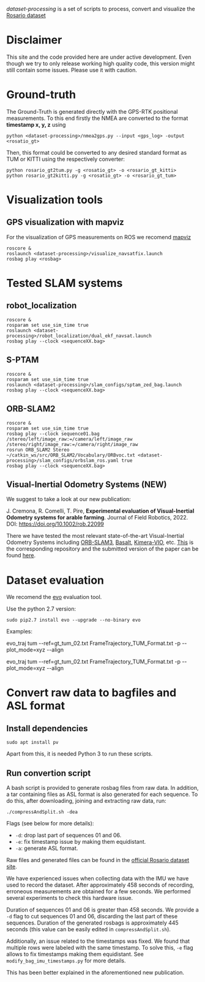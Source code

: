 *dataset-processing* is a set of scripts to process, convert and visualize the [Rosario dataset](http://www.cifasis-conicet.gov.ar/robot)


# Disclaimer
This site and the code provided here are under active development. Even though we try to only release working high quality code, this version might still contain some issues. Please use it with caution.

[//]: # (Use the S-PTAM branch https://gitlab.com/taihu/sptam/tree/ras_2017_sptam_full_working to make S-PTAM work properly on the Rosario dataset.)


# Ground-truth
The Ground-Truth is generated directly with the GPS-RTK positional measurements. To this end firstly the NMEA are converted to the format **timestamp x, y, z** using

	python <dataset-processing>/nmea2gps.py --input <gps_log> -output <rosatio_gt>

Then, this format could be converted to any desired standard format as TUM or KITTI using the respectively converter:

	python rosario_gt2tum.py -g <rosatio_gt> -o <rosario_gt_kitti>
	python rosario_gt2kitti.py -g <rosatio_gt> -o <rosario_gt_tum>


[//]: # (The S-PTAM log file has the estimated pose indicated with the keyword TRACKED_FRAME_POSE, so:)
[//]: # (TRACKED_FRAME_POSE: timestamp frame_number r00 r01 r02 tx r10 r11 r12 ty r20 r21 r22 tz Cov00 .. Covxx)

# Visualization tools

## GPS visualization with mapviz

For the visualization of GPS measurements on ROS we recomend [mapviz](https://github.com/swri-robotics/mapviz)

	roscore &
	roslaunch <dataset-processing>/visualize_navsatfix.launch
	rosbag play <rosbag>

# Tested SLAM systems

## robot_localization
	roscore &
	rosparam set use_sim_time true
	roslaunch <dataset-processing>/robot_localization/dual_ekf_navsat.launch
	rosbag play --clock <sequenceXX.bag>


## S-PTAM

	roscore &
	rosparam set use_sim_time true
	roslaunch <dataset-processing>/slam_configs/sptam_zed_bag.launch
	rosbag play --clock <sequenceXX.bag>

## ORB-SLAM2

	roscore &
	rosparam set use_sim_time true
	rosbag play --clock sequence01.bag /stereo/left/image_raw:=/camera/left/image_raw /stereo/right/image_raw:=/camera/right/image_raw
	rosrun ORB_SLAM2 Stereo ~/catkin_ws/src/ORB_SLAM2/Vocabulary/ORBvoc.txt <dataset-processing>/slam_configs/orbslam_ros.yaml true
	rosbag play --clock <sequenceXX.bag>

[//]: # (The output trajectory is stored as FrameTrajectory_TUM_Format.txt)

[//]: # (If ORB-SLAM crashes, it is possible to recover the estimated trajectory from the file tracked_poses_tum.log)

## Visual-Inertial Odometry Systems (NEW)

We suggest to take a look at our new publication:

J. Cremona, R. Comelli, T. Pire, **Experimental evaluation of Visual-Inertial Odometry systems for arable farming**. Journal of Field Robotics, 2022. DOI: https://doi.org/10.1002/rob.22099

There we have tested the most relevant state-of-the-art Visual-Inertial Odometry Systems including [ORB-SLAM3](https://arxiv.org/abs/2206.05066), [Basalt](https://gitlab.com/VladyslavUsenko/basalt), [Kimera-VIO](https://github.com/MIT-SPARK/Kimera-VIO), etc.
[This](https://github.com/CIFASIS/slam_agricultural_evaluation) is the corresponding repository and the submitted version of the paper can be found [here](https://arxiv.org/abs/2206.05066).

# Dataset evaluation

We recomend the [evo](https://github.com/MichaelGrupp/evo) evaluation tool.

Use the python 2.7 version:

	sudo pip2.7 install evo --upgrade --no-binary evo


Examples:

evo_traj tum --ref=gt_tum_02.txt FrameTrajectory_TUM_Format.txt -p --plot_mode=xyz --align

evo_traj tum --ref=gt_tum_02.txt FrameTrajectory_TUM_Format.txt -p --plot_mode=xyz --align

[//]: # (# Script to upload data)

[//]: # (compressAndSplit.sh)

# Convert raw data to bagfiles and ASL format
## Install dependencies

	sudo apt install pv

Apart from this, it is needed Python 3 to run these scripts.

## Run convertion script
A bash script is provided to generate rosbag files from raw data.
In addition, a tar containing files as ASL format is also generated for each sequence.
To do this, after downloading, joining and extracting raw data, run:
```
./compressAndSplit.sh -dea
```
Flags (see below for more details):

* `-d`: drop last part of sequences 01 and 06.
* `-e`: fix timestamp issue by making them equidistant.
* `-a`: generate ASL format.

Raw files and generated files can be found in the [official Rosario dataset site](http://www.cifasis-conicet.gov.ar/robot).

We have experienced issues when collecting data with the IMU we have used to record the dataset.
After approximately 458 seconds of recording, erroneous measurements are obtained for a few seconds.
We performed several experiments to check this hardware issue.

Duration of sequences 01 and 06 is greater than 458 seconds. We provide a `-d` flag to cut sequences 01 and 06,
discarding the last part of these sequences. Duration of the generated rosbags is approximately 445 seconds
(this value can be easily edited in `compressAndSplit.sh`).

Additionally, an issue related to the timestamps was fixed. We found that multiple rows were labeled with the same timestamp.
To solve this, `-e` flag allows to fix timestamps making them equidistant.
See `modify_bag_imu_timestamps.py` for more details.

This has been better explained in the aforementioned new publication.
